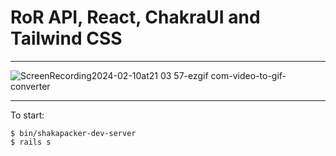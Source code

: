 # RoR API, React, ChakraUI and Tailwind CSS

---

![ScreenRecording2024-02-10at21 03 57-ezgif com-video-to-gif-converter](https://github.com/vladhilko/react-checklist/assets/12089948/aa683ced-d897-4840-9adf-db07b4d6d94b)


---

To start:

```
$ bin/shakapacker-dev-server
$ rails s
```

